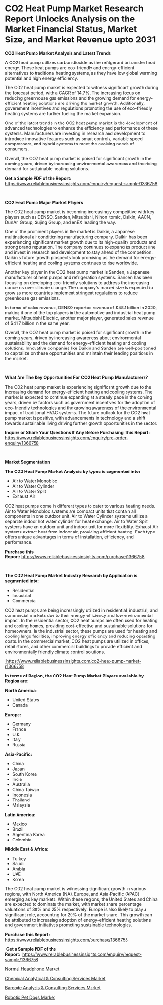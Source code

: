 <p><h1>CO2 Heat Pump Market Research Report Unlocks Analysis on the Market Financial Status, Market Size, and Market Revenue upto 2031</h1></p><p><strong>CO2 Heat Pump Market Analysis and Latest Trends</strong></p>
<p><p>A CO2 heat pump utilizes carbon dioxide as the refrigerant to transfer heat energy. These heat pumps are eco-friendly and energy-efficient alternatives to traditional heating systems, as they have low global warming potential and high energy efficiency.</p><p>The CO2 heat pump market is expected to witness significant growth during the forecast period, with a CAGR of 14.7%. The increasing focus on reducing greenhouse gas emissions and the growing demand for energy-efficient heating solutions are driving the market growth. Additionally, government incentives and regulations promoting the use of eco-friendly heating systems are further fueling the market expansion.</p><p>One of the latest trends in the CO2 heat pump market is the development of advanced technologies to enhance the efficiency and performance of these systems. Manufacturers are investing in research and development to introduce innovative features such as smart controls, variable speed compressors, and hybrid systems to meet the evolving needs of consumers.</p><p>Overall, the CO2 heat pump market is poised for significant growth in the coming years, driven by increasing environmental awareness and the rising demand for sustainable heating solutions.</p></p>
<p><strong>Get a Sample PDF of the Report:&nbsp;</strong> <a href="https://www.reliablebusinessinsights.com/enquiry/request-sample/1366758">https://www.reliablebusinessinsights.com/enquiry/request-sample/1366758</a></p>
<p>&nbsp;</p>
<p><strong>CO2 Heat Pump Major Market Players</strong></p>
<p><p>The CO2 heat pump market is becoming increasingly competitive with key players such as DENSO, Sanden, Mitsubishi, Nihon Itomic, Daikin, AAON, DunAn Group, Sujing Group, and enEX leading the way. </p><p>One of the prominent players in the market is Daikin, a Japanese multinational air conditioning manufacturing company. Daikin has been experiencing significant market growth due to its high-quality products and strong brand reputation. The company continues to expand its product line and invest in research and development to stay ahead of the competition. Daikin's future growth prospects look promising as the demand for energy-efficient heating and cooling systems continues to rise worldwide.</p><p>Another key player in the CO2 heat pump market is Sanden, a Japanese manufacturer of heat pumps and refrigeration systems. Sanden has been focusing on developing eco-friendly solutions to address the increasing concerns over climate change. The company's market size is expected to grow as more countries implement stringent regulations to reduce greenhouse gas emissions.</p><p>In terms of sales revenue, DENSO reported revenue of $48.1 billion in 2020, making it one of the top players in the automotive and industrial heat pump market. Mitsubishi Electric, another major player, generated sales revenue of $41.7 billion in the same year.</p><p>Overall, the CO2 heat pump market is poised for significant growth in the coming years, driven by increasing awareness about environmental sustainability and the demand for energy-efficient heating and cooling solutions. Innovative companies like Daikin and Sanden are well-positioned to capitalize on these opportunities and maintain their leading positions in the market.</p></p>
<p>&nbsp;</p>
<p><strong>What Are The Key Opportunities For CO2 Heat Pump Manufacturers?</strong></p>
<p><p>The CO2 heat pump market is experiencing significant growth due to the increasing demand for energy-efficient heating and cooling systems. The market is expected to continue expanding at a steady pace in the coming years, driven by factors such as government incentives for the adoption of eco-friendly technologies and the growing awareness of the environmental impact of traditional HVAC systems. The future outlook for the CO2 heat pump market is positive, with advancements in technology and a shift towards sustainable living driving further growth opportunities in the sector.</p></p>
<p><strong>Inquire or Share Your Questions If Any Before Purchasing This Report:</strong> <a href="https://www.reliablebusinessinsights.com/enquiry/pre-order-enquiry/1366758">https://www.reliablebusinessinsights.com/enquiry/pre-order-enquiry/1366758</a></p>
<p>&nbsp;</p>
<p><strong>Market Segmentation</strong></p>
<p><strong>The CO2 Heat Pump Market Analysis by types is segmented into:</strong></p>
<p><ul><li>Air to Water Monobloc</li><li>Air to Water Cylinder</li><li>Air to Water Split</li><li>Exhaust Air</li></ul></p>
<p><p>CO2 heat pumps come in different types to cater to various heating needs. Air to Water Monobloc systems are compact units that contain all components in one outdoor unit. Air to Water Cylinder systems utilize a separate indoor hot water cylinder for heat exchange. Air to Water Split systems have an outdoor unit and indoor unit for more flexibility. Exhaust Air systems extract heat from indoor air, providing efficient heating. Each type offers unique advantages in terms of installation, efficiency, and performance.</p></p>
<p><strong>Purchase this Report:&nbsp;</strong><a href="https://www.reliablebusinessinsights.com/purchase/1366758">https://www.reliablebusinessinsights.com/purchase/1366758</a></p>
<p>&nbsp;</p>
<p><strong>The CO2 Heat Pump Market Industry Research by Application is segmented into:</strong></p>
<p><ul><li>Residential</li><li>Industrial</li><li>Commercial</li></ul></p>
<p><p>CO2 heat pumps are being increasingly utilized in residential, industrial, and commercial markets due to their energy efficiency and low environmental impact. In the residential sector, CO2 heat pumps are often used for heating and cooling homes, providing cost-effective and sustainable solutions for homeowners. In the industrial sector, these pumps are used for heating and cooling large facilities, improving energy efficiency and reducing operating costs. In the commercial market, CO2 heat pumps are utilized in offices, retail stores, and other commercial buildings to provide efficient and environmentally friendly climate control solutions.</p></p>
<p><a href="https://www.reliablebusinessinsights.com/co2-heat-pump-market-r1366758">&nbsp;https://www.reliablebusinessinsights.com/co2-heat-pump-market-r1366758</a></p>
<p><strong>In terms of Region, the CO2 Heat Pump Market Players available by Region are:</strong></p>
<p>
    <p> <strong> North America: </strong>
        <ul>
            <li>United States</li>
            <li>Canada</li>
        </ul>
        </p> 
    <p> <strong> Europe: </strong>
        <ul>
            <li>Germany</li>
            <li>France</li>
            <li>U.K.</li>
            <li>Italy</li>
            <li>Russia</li>
        </ul>
        </p> 
    <p> <strong> Asia-Pacific: </strong>
        <ul>
            <li>China</li>
            <li>Japan</li>
            <li>South Korea</li>
            <li>India</li>
            <li>Australia</li>
            <li>China Taiwan</li>
            <li>Indonesia</li>
            <li>Thailand</li>
            <li>Malaysia</li>
        </ul>
        </p> 
    <p> <strong> Latin America: </strong>
        <ul>
            <li>Mexico</li>
            <li>Brazil</li>
            <li>Argentina Korea</li>
            <li>Colombia</li>
        </ul>
        </p> 
    <p> <strong> Middle East & Africa: </strong>
        <ul>
            <li>Turkey</li>
            <li>Saudi</li>
            <li>Arabia</li>
            <li>UAE</li>
            <li>Korea</li>
        </ul>
    </p>
    </p>
<p><p>The CO2 heat pump market is witnessing significant growth in various regions, with North America (NA), Europe, and Asia-Pacific (APAC) emerging as key markets. Within these regions, the United States and China are expected to dominate the market, with market share percentage valuations of 30% and 25% respectively. Europe is also likely to play a significant role, accounting for 20% of the market share. This growth can be attributed to increasing adoption of energy-efficient heating solutions and government initiatives promoting sustainable technologies.</p></p>
<p><strong>Purchase this Report: </strong><a href="https://www.reliablebusinessinsights.com/purchase/1366758">https://www.reliablebusinessinsights.com/purchase/1366758</a></p>
<p>&nbsp;<strong>Get a Sample PDF of the Report:&nbsp;&nbsp;</strong><a href="https://www.reliablebusinessinsights.com/enquiry/request-sample/1366758">https://www.reliablebusinessinsights.com/enquiry/request-sample/1366758</a></p>
<p><strong></strong></p>
<p><p><a href="https://www.linkedin.com/pulse/deep-dive-normal-headphone-market-itstrends-segmentation-competitive-gavjf">Normal Headphone Market</a></p><p><a href="https://github.com/BryceTownsendr/Market-Research-Report-List-5/blob/main/chemical-analytical-consulting-services-market.md">Chemical Analytical & Consulting Services Market</a></p><p><a href="https://github.com/caicuccucga/Market-Research-Report-List-1/blob/main/barcode-analysis-consulting-services-market.md">Barcode Analysis & Consulting Services Market</a></p><p><a href="https://www.linkedin.com/pulse/robotic-pet-dogs-market-analysis-report-global-insights-region-l8kwf">Robotic Pet Dogs Market</a></p></p>